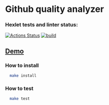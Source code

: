 # Github quality analyzer
### Hexlet tests and linter status:
[![Actions Status](https://github.com/alexSmkh/rails-project-lvl4/workflows/hexlet-check/badge.svg)](https://github.com/alexSmkh/rails-project-lvl4/actions)
[![build](https://github.com/alexSmkh/rails-project-lvl4/actions/workflows/build.yml/badge.svg?branch=main)](https://github.com/alexSmkh/rails-project-lvl4/actions/workflows/build.yml)

## [Demo]()

### How to install
```sh
  make install
```
### How to test
```sh
  make test
```